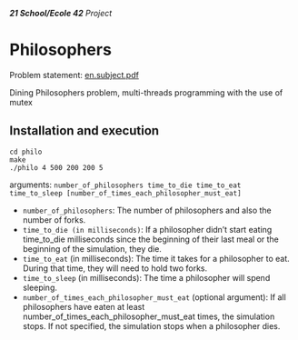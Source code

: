 _**21 School/Ecole 42** Project_

# Philosophers

Problem statement: [en.subject.pdf](https://github.com/mkoch21/philosophers/blob/main/en.subject.pdf)

Dining Philosophers problem, multi-threads programming with the use of mutex 

## Installation and execution
```
cd philo
make
./philo 4 500 200 200 5
```
arguments: ```number_of_philosophers time_to_die time_to_eat time_to_sleep [number_of_times_each_philosopher_must_eat]```
*   ```number_of_philosophers```: The number of philosophers and also the number
of forks.
* ```time_to_die (in milliseconds)```: If a philosopher didn’t start eating time_to_die
milliseconds since the beginning of their last meal or the beginning of the simulation, they die.
* ```time_to_eat``` (in milliseconds): The time it takes for a philosopher to eat.
During that time, they will need to hold two forks.
* ```time_to_sleep``` (in milliseconds): The time a philosopher will spend sleeping.
* ```number_of_times_each_philosopher_must_eat``` (optional argument): If all
philosophers have eaten at least number_of_times_each_philosopher_must_eat
times, the simulation stops. If not specified, the simulation stops when a
philosopher dies.
